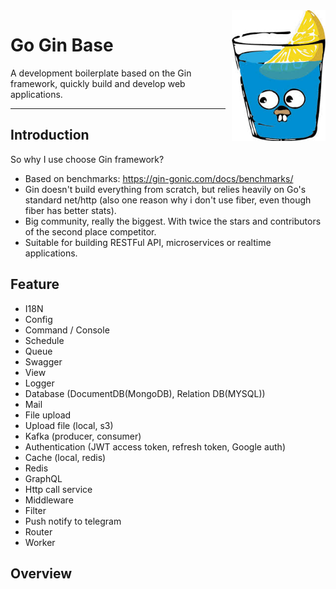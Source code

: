 <img src="https://github.com/truongbo17/go-base/blob/main/readme-logo.png?raw=true" alt="Example Image" style="float: right; width: 150px; margin-left: 10px;">

# Go Gin Base

A development boilerplate based on the Gin framework, quickly build and develop web applications.

----

## Introduction

So why I use choose Gin framework?

- Based on benchmarks: https://gin-gonic.com/docs/benchmarks/
- Gin doesn't build everything from scratch, but relies heavily on Go's standard net/http (also one reason why i don't
  use fiber, even though fiber has better stats).
- Big community, really the biggest. With twice the stars and contributors of the second place competitor.
- Suitable for building RESTFul API, microservices or realtime applications.

## Feature

* I18N
* Config
* Command / Console
* Schedule
* Queue 
* Swagger
* View
* Logger
* Database (DocumentDB(MongoDB), Relation DB(MYSQL))
* Mail
* File upload
* Upload file (local, s3)
* Kafka (producer, consumer)
* Authentication (JWT access token, refresh token, Google auth)
* Cache (local, redis)
* Redis
* GraphQL
* Http call service
* Middleware
* Filter
* Push notify to telegram
* Router
* Worker

## Overview

